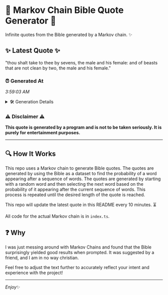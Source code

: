 # 📖 Markov Chain Bible Quote Generator 📖

Infinite quotes from the Bible generated by a Markov chain. ✨

## ✨ Latest Quote ✨
"thou shalt take to thee by sevens, the male and his female: and of beasts that are not clean by two, the male and his female."

### ⏰ Generated At
*3:59:03 AM*

<details>
    <summary>🛠️ Generation Details</summary>
    <p>
        <strong>🌱 Seed:</strong> thou<br>
        <strong>🔄 Iterations:</strong> 25<br>
        <strong>📜 Context History:</strong><br>[ thou ]: shalt<br>[ thou, shalt ]: take<br>[ thou, shalt, take ]: to<br>[ thou, shalt, take, to ]: thee<br>[ thou, shalt, take, to, thee ]: by<br>[ thou, shalt, take, to, thee, by ]: sevens,<br>[ shalt, take, to, thee, by, sevens, ]: the<br>[ take, to, thee, by, sevens,, the ]: male<br>[ to, thee, by, sevens,, the, male ]: and<br>[ thee, by, sevens,, the, male, and ]: his<br>[ by, sevens,, the, male, and, his ]: female:<br>[ sevens,, the, male, and, his, female: ]: and<br>[ the, male, and, his, female:, and ]: of<br>[ male, and, his, female:, and, of ]: beasts<br>[ and, his, female:, and, of, beasts ]: that<br>[ his, female:, and, of, beasts, that ]: are<br>[ female:, and, of, beasts, that, are ]: not<br>[ and, of, beasts, that, are, not ]: clean<br>[ of, beasts, that, are, not, clean ]: by<br>[ beasts, that, are, not, clean, by ]: two,<br>[ that, are, not, clean, by, two, ]: the<br>[ are, not, clean, by, two,, the ]: male<br>[ not, clean, by, two,, the, male ]: and<br>[ clean, by, two,, the, male, and ]: his<br>[ by, two,, the, male, and, his ]: female.<br>
    </p>
</details>

### ⚠️ Disclaimer ⚠️
**This quote is generated by a program and is not to be taken seriously. It is purely for entertainment purposes.**

---

## 🔍 How It Works

This repo uses a Markov chain to generate Bible quotes. The quotes are generated by using the Bible as a dataset to find the probability of a word appearing after a sequence of words. The quotes are generated by starting with a random word and then selecting the next word based on the probability of it appearing after the current sequence of words. This process is repeated until the desired length of the quote is reached.

This repo will update the latest quote in this README every 10 minutes. ⏳

All code for the actual Markov chain is in `index.ts`.

## ❓ Why

I was just messing around with Markov Chains and found that the Bible surprisingly yielded good results when prompted. 
It was suggested by a friend, and I am in no way christian.

Feel free to adjust the text further to accurately reflect your intent and experience with the project!

---

*Enjoy*✨
